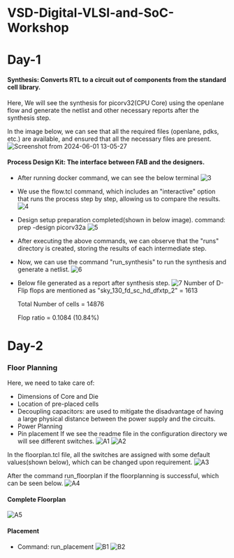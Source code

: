 # VSD-Digital-VLSI-and-SoC-Workshop
# Day-1
#### Synthesis: Converts RTL to a circuit out of components from the standard cell library. 
Here, We will see the synthesis for picorv32(CPU Core) using the openlane flow and generate the netlist and other necessary reports after the synthesis step.</p>
In the image below, we can see that all the required files (openlane, pdks, etc.) are available, and ensured that all the necessary files are present.
![Screenshot from 2024-06-01 13-05-27](https://github.com/nishanth78/VSD-Digital-VLSI-and-SoC-Workshop-/assets/97909927/7f06b3af-2fd4-41b0-ae88-08404e891cee)
 #### Process Design Kit: The interface between FAB and the designers.
 * After running docker command, we can see the below terminal
![3](https://github.com/nishanth78/VSD-Digital-VLSI-and-SoC-Workshop-/assets/97909927/3c94c8f5-713c-4069-8976-dd770d86de3e)

* We use the flow.tcl command, which includes an "interactive" option that runs the process step by step, allowing us to compare the results.
![4](https://github.com/nishanth78/VSD-Digital-VLSI-and-SoC-Workshop-/assets/97909927/88e90410-67da-49ef-9492-bb36827df33f)
* Design setup preparation completed(shown in below image). command: prep -design picorv32a
![5](https://github.com/nishanth78/VSD-Digital-VLSI-and-SoC-Workshop-/assets/97909927/51e5bb3d-9552-4b0c-888f-c6841345f7bd)
* After executing the above commands, we can observe that the "runs" directory is created, storing the results of each intermediate step.
* Now, we can use the command "run_synthesis" to run the synthesis and generate a netlist.
![6](https://github.com/nishanth78/VSD-Digital-VLSI-and-SoC-Workshop-/assets/97909927/7644719f-46fa-4f47-b2ba-0dbe3bf6b914)
* Below file generated as a report after synthesis step.
![7](https://github.com/nishanth78/VSD-Digital-VLSI-and-SoC-Workshop-/assets/97909927/d3f8f510-7fce-4ee4-9a6a-f219dc1ee306)
Number of D-Flip flops are mentioned as "sky_130_fd_sc_hd_dfxtp_2" = 1613 </p>
Total Number of cells = 14876 </p>
Flop ratio =  0.1084 (10.84%) </p>
# Day-2
### Floor Planning
Here, we need to take care of:
* Dimensions of Core and Die
* Location of pre-placed cells
* Decoupling capacitors: are used to mitigate the disadvantage of having a large physical distance between the power supply and the circuits.
* Power Planning
* Pin placement
If we see the readme file in the configuration directory we will see different switches.
![A1](https://github.com/nishanth78/VSD-Digital-VLSI-and-SoC-Workshop-/assets/97909927/79e81d04-f485-4291-983e-b83319c9395d)
![A2](https://github.com/nishanth78/VSD-Digital-VLSI-and-SoC-Workshop-/assets/97909927/6b1b354f-d321-4c95-8f6e-496e4048e9e3)

In the floorplan.tcl file, all the switches are assigned with some default values(shown below), which can be changed upon requirement.
![A3](https://github.com/nishanth78/VSD-Digital-VLSI-and-SoC-Workshop-/assets/97909927/93b5480b-19b5-43a6-b167-9248355c4a2a)

After the command run_floorplan if the floorplanning is successful, which can be seen below.
![A4](https://github.com/nishanth78/VSD-Digital-VLSI-and-SoC-Workshop-/assets/97909927/543ca824-4f89-4ddf-814d-5a4ab4bef68c)

#### Complete Floorplan 
![A5](https://github.com/nishanth78/VSD-Digital-VLSI-and-SoC-Workshop-/assets/97909927/c8eabc59-7273-4650-9870-48ecc5f1958f)

#### Placement
* Command: run_placement
![B1](https://github.com/nishanth78/VSD-Digital-VLSI-and-SoC-Workshop-/assets/97909927/2314f0ad-6099-4f7f-899e-3023fb84b9fa)
![B2](https://github.com/nishanth78/VSD-Digital-VLSI-and-SoC-Workshop-/assets/97909927/6a96d8f1-365c-49ba-9903-0c8e71da6e55)
